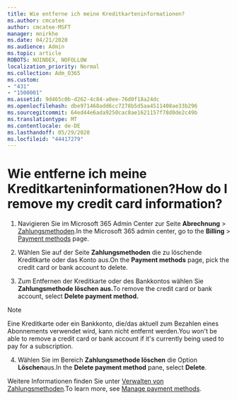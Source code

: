 ```yaml
---
title: Wie entferne ich meine Kreditkarteninformationen?
ms.author: cmcatee
author: cmcatee-MSFT
manager: mnirkhe
ms.date: 04/21/2020
ms.audience: Admin
ms.topic: article
ROBOTS: NOINDEX, NOFOLLOW
localization_priority: Normal
ms.collection: Adm_O365
ms.custom:
- "431"
- "1500001"
ms.assetid: 9d465c0b-d262-4c84-a0ee-76d0f18a24dc
ms.openlocfilehash: dbe971468add6cc7278b5d5aa4511408ae33b296
ms.sourcegitcommit: 64ed44e6ada9250cac8ae1621157f78d0de2c49b
ms.translationtype: MT
ms.contentlocale: de-DE
ms.lasthandoff: 05/29/2020
ms.locfileid: "44417279"
---
```

# <a name="how-do-i-remove-my-credit-card-information"></a><span data-ttu-id="d99a1-102">Wie entferne ich meine Kreditkarteninformationen?</span><span class="sxs-lookup"><span data-stu-id="d99a1-102">How do I remove my credit card information?</span></span>

1. <span data-ttu-id="d99a1-103">Navigieren Sie im Microsoft 365 Admin Center zur Seite **Abrechnung** \> [Zahlungsmethoden](https://go.microsoft.com/fwlink/p/?linkid=2018806).</span><span class="sxs-lookup"><span data-stu-id="d99a1-103">In the Microsoft 365 admin center, go to the **Billing** \> [Payment methods](https://go.microsoft.com/fwlink/p/?linkid=2018806) page.</span></span>

2. <span data-ttu-id="d99a1-104">Wählen Sie auf der Seite **Zahlungsmethoden** die zu löschende Kreditkarte oder das Konto aus.</span><span class="sxs-lookup"><span data-stu-id="d99a1-104">On the **Payment methods** page, pick the credit card or bank account to delete.</span></span>

3. <span data-ttu-id="d99a1-105">Zum Entfernen der Kreditkarte oder des Bankkontos wählen Sie **Zahlungsmethode löschen aus.**</span><span class="sxs-lookup"><span data-stu-id="d99a1-105">To remove the credit card or bank account, select **Delete payment method.**</span></span>

> [!NOTE]
> <span data-ttu-id="d99a1-106">Eine Kreditkarte oder ein Bankkonto, die/das aktuell zum Bezahlen eines Abonnements verwendet wird, kann nicht entfernt werden.</span><span class="sxs-lookup"><span data-stu-id="d99a1-106">You won't be able to remove a credit card or bank account if it's currently being used to pay for a subscription.</span></span>

4. <span data-ttu-id="d99a1-107">Wählen Sie im Bereich **Zahlungsmethode löschen** die Option **Löschen**aus.</span><span class="sxs-lookup"><span data-stu-id="d99a1-107">In the **Delete payment method** pane, select **Delete**.</span></span>

<span data-ttu-id="d99a1-108">Weitere Informationen finden Sie unter [Verwalten von Zahlungsmethoden](https://docs.microsoft.com/microsoft-365/commerce/billing-and-payments/manage-payment-methods).</span><span class="sxs-lookup"><span data-stu-id="d99a1-108">To learn more, see [Manage payment methods](https://docs.microsoft.com/microsoft-365/commerce/billing-and-payments/manage-payment-methods).</span></span>
